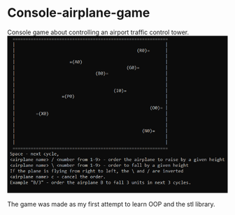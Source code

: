 # Console-airplane-game
Console game about controlling an airport traffic control tower.
![Image alt](https://github.com/KrzysiekDD/Console-airplane-game/blob/master/airspace.png)

The game was made as my first attempt to learn OOP and the stl library.


